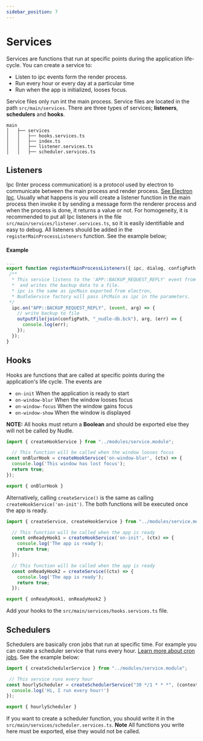 ```yaml
---
sidebar_position: 7
---
```


# Services
Services are functions that run at specific points during the application life-cycle. You can create a service to:
 - Listen to ipc events form the render process.
 - Run every hour or every day at a particular time
 - Run when the app is initialized, looses focus.

Service files only run int the main process. Service files are located in the path `src/main/services`. There are three types of services; **listeners**, **schedulers** and **hooks**.

```
main
│   ├── services
│   │   ├── hooks.services.ts
│   │   ├── index.ts
│   │   ├── listener.services.ts
│   │   ├── scheduler.services.ts
```

## Listeners
Ipc (Inter process communication) is a protocol used by electron to communicate between the main process and render process. [See Electron Ipc](https://www.electronjs.org/docs/latest/tutorial/ipc). Usually what happens is you will create a listener function in the main process then invoke it by sending a message form the renderer process and when the process is done, it returns a value or not. For homogeneity, it is recommended to put all Ipc listeners in the file  `src/main/services/listener.services.ts`, so it is easily identifiable and easy to debug. All listeners should be added in the `registerMainProcessListeners` function. See the example below;
#### Example
```typescript
...
export function registerMainProcessListeners({ ipc, dialog, configPath, window, settings }) {
 /**
  * This service listens to the 'APP::BACKUP_REQUEST_REPLY' event from the render process
  *  and writes the backup data to a file.
  * ipc is the same as ipcMain exported from electron, 
  * NudleService factory will pass iPcMain as ipc in the parameters.
 */
  ipc.on("APP::BACKUP_REQUEST_REPLY", (event, arg) => {
    // write backup to file
    outputFile(join(configPath, "_nudle-db.bck"), arg, (err) => {
      console.log(err);
    });
  });
}

```

## Hooks
Hooks are functions that are called at specific points during the application's life cycle. The events are 
- `on-init` When the application is ready to start
- `on-window-blur` When the window looses focus
- `on-window-focus` When the window gains focus
- `on-window-show` When the window is displayed

**NOTE:** All hooks must return a **Boolean** and should be exported else they will not be called by Nudle.

```javascript
import { createHookService } from "../modules/service.module";

  // This function will be called when the window looses focus
const onBlurHook = createHookService('on-window-blur', (ctx) => {
  console.log('This window has lost focus');
  return true;
});

export { onBlurHook }
```

Alternatively, calling `createService()` is the same as calling `createHookService('on-init')`. The both functions will be executed once the app is ready.

```javascript
import { createService, createHookService } from "../modules/service.module";

  // This function will be called when the app is ready
  const onReadyHook1 = createHookService('on-init', (ctx) => {
    console.log('The app is ready');
    return true;
  });

  // This function will be called when the app is ready
  const onReadyHook2 = createService((ctx) => {
    console.log('The app is ready');
    return true;
  }); 

export { onReadyHook1, onReadyHook2 }
```


Add your hooks to the `src/main/services/hooks.services.ts` file.

## Schedulers
Schedulers are basically cron jobs that run at specific time. For example you can create a scheduler service that runs every hour. [Learn more about cron jobs](https://www.freeformatter.com/cron-expression-generator-quartz.html). See the example below:
```javascript
import { createSchedulerService } from "../modules/service.module";

 // This service runs every hour
const hourlyScheduler = createSchedulerService("30 */1 * * *", (context) => {
  console.log('Hi, I run every hour!')
});

export { hourlyScheduler }
```
If you want to create a scheduler function, you should write it in the `src/main/services/scheduler.services.ts`. **Note** All functions you write here must be exported, else they would not be called.

